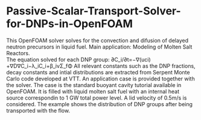 # Passive-Scalar-Transport-Solver-for-DNPs-in-OpenFOAM
This OpenFOAM solver solves for the convection and difusion of delayed neutron precursors in liquid fuel.
Main application: Modeling of Molten Salt Reactors.  
The equation solved for each DNP group: 
∂C_i/∂t=−∇(uci) +∇D∇C_i−λ_iC_i+β_iνΣ_fΦ
All relevant constants such as the DNP fractions, decay constants and intial distributions are extracted from Serpent Monte Carlo code developed at VTT.
An application case is provided together with the solver. The case is the standard buoyant cavity tutorial available in OpenFOAM. It is filled with liquid molten salt fuel with an internal heat source correspondin to 1 GW total power level. A lid velocity of 0.5m/s is considered. The example shows the distribution of DNP groups after being transported with the flow. 
